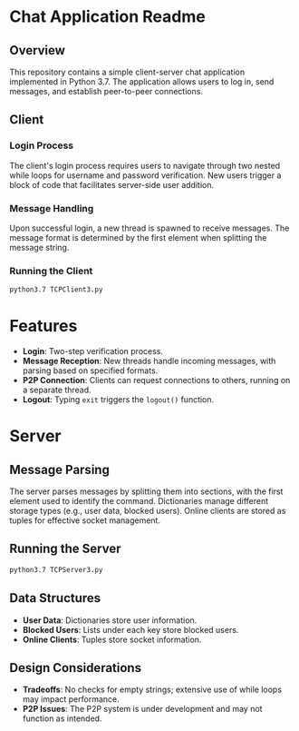 # Chat Application Readme

## Overview

This repository contains a simple client-server chat application implemented in Python 3.7. The application allows users to log in, send messages, and establish peer-to-peer connections.

## Client

### Login Process

The client's login process requires users to navigate through two nested while loops for username and password verification. New users trigger a block of code that facilitates server-side user addition.

### Message Handling

Upon successful login, a new thread is spawned to receive messages. The message format is determined by the first element when splitting the message string.

### Running the Client

```bash
python3.7 TCPClient3.py
```
# Features

- **Login**: Two-step verification process.
- **Message Reception**: New threads handle incoming messages, with parsing based on specified formats.
- **P2P Connection**: Clients can request connections to others, running on a separate thread.
- **Logout**: Typing `exit` triggers the `logout()` function.

# Server

## Message Parsing

The server parses messages by splitting them into sections, with the first element used to identify the command. Dictionaries manage different storage types (e.g., user data, blocked users). Online clients are stored as tuples for effective socket management.

## Running the Server

```bash
python3.7 TCPServer3.py
```

## Data Structures

- **User Data**: Dictionaries store user information.
- **Blocked Users**: Lists under each key store blocked users.
- **Online Clients**: Tuples store socket information.

## Design Considerations

- **Tradeoffs**: No checks for empty strings; extensive use of while loops may impact performance.
- **P2P Issues**: The P2P system is under development and may not function as intended.

